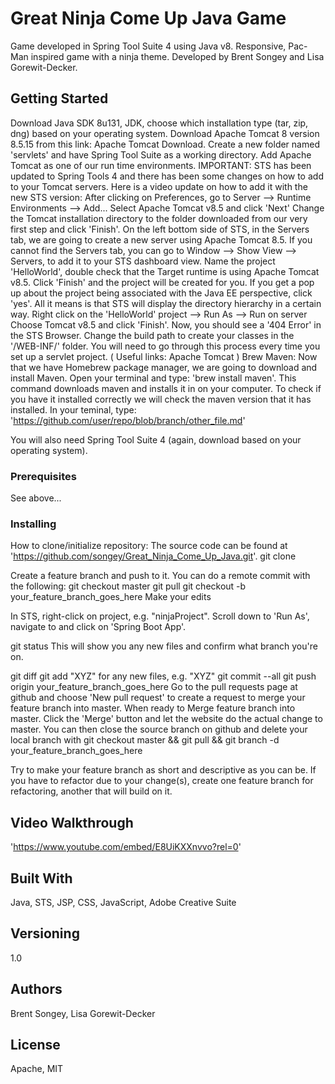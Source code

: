# Great Ninja Come Up Java Game
Game developed in Spring Tool Suite 4 using Java v8. Responsive, Pac-Man inspired game with a ninja theme.
Developed by Brent Songey and Lisa Gorewit-Decker. 

## Getting Started
Download Java SDK 8u131, JDK, choose which installation type (tar, zip, dng) based on your operating system. 
Download Apache Tomcat 8 version 8.5.15 from this link: Apache Tomcat Download.
Create a new folder named 'servlets' and have Spring Tool Suite as a working directory.
Add Apache Tomcat as one of our run time environments.
IMPORTANT: STS has been updated to Spring Tools 4 and there has been some changes on how to add to your Tomcat servers. Here is a video update on how to add it with the new STS version:
After clicking on Preferences, go to Server --> Runtime Environments --> Add...
Select Apache Tomcat v8.5 and click 'Next'
Change the Tomcat installation directory to the folder downloaded from our very first step and click 'Finish'.
On the left bottom side of STS, in the Servers tab, we are going to create a new server using Apache Tomcat 8.5. If you cannot find the Servers tab, you can go to Window --> Show View --> Servers, to add it to your STS dashboard view. 
Name the project 'HelloWorld', double check that the Target runtime is using Apache Tomcat v8.5. Click 'Finish' and the project will be created for you. If you get a pop up about the project being associated with the Java EE perspective, click 'yes'. All it means is that STS will display the directory hierarchy in a certain way. 
Right click on the 'HelloWorld' project --> Run As --> Run on server
Choose Tomcat v8.5 and click 'Finish'. Now, you should see a '404 Error' in the STS Browser.
Change the build path to create your classes in the '/WEB-INF/' folder.
You  will need to go through this process every time you set up a servlet project. 
( Useful links: Apache Tomcat )
Brew Maven: Now that we have Homebrew package manager, we are going to download and install Maven. 
Open your terminal and type: 'brew install maven'.
This command downloads maven and installs it in on your computer. To check if you have it installed correctly we will check the maven version that it has installed. 
In your teminal, type: 'https://github.com/user/repo/blob/branch/other_file.md'
 
You will also need Spring Tool Suite 4 (again, download based on your operating system).

### Prerequisites
See above...

### Installing
How to clone/initialize repository:
The source code can be found at 'https://github.com/songey/Great_Ninja_Come_Up_Java.git'.
git clone

Create a feature branch and push to it. You can do a remote commit with the following:
git checkout master
git pull
git checkout -b your_feature_branch_goes_here
Make your edits

In STS, right-click on project, e.g. "ninjaProject". Scroll down to 'Run As', navigate to and click on 'Spring Boot App'.

git status
This will show you any new files and confirm what branch you're on.

git diff
git add "XYZ" for any new files, e.g. "XYZ"
git commit --all
git push origin your_feature_branch_goes_here
Go to the pull requests page at github and choose 'New pull request' to create a request to merge your feature branch into master.
When ready to Merge feature branch into master. Click the 'Merge' button and let the website do the actual change to master. You can then close the source branch on github and delete your local branch with git checkout master && git pull && git branch -d your_feature_branch_goes_here

Try to make your feature branch as short and descriptive as you can be. If you have to refactor due to your change(s), create one feature branch for refactoring, another that will build on it.

## Video Walkthrough
'https://www.youtube.com/embed/E8UiKXXnvvo?rel=0'

## Built With
Java, STS, JSP, CSS, JavaScript, Adobe Creative Suite

## Versioning 
1.0

## Authors
Brent Songey, Lisa Gorewit-Decker

## License
Apache, MIT
